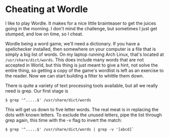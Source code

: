 # Cheating at Wordle
I like to play Wordle. It makes for a nice little brainteaser to get the juices going in the morning. I don't mind the challenge, but sometimes I just get stumped, and low on time, so I cheat.

Wordle being a word game, we'll need a dictionary. If you have a spellchecker installed, then somewhere on your computer is a file that is simply a big list of words. On my laptop running Arch Linux, that's located at `/usr/share/dict/words`. This does include many words that are not accepted in World, but this thing is just meant to give a hint, not solve the entire thing, so getting a copy of the game's wordlist is left as an exercise to the reader. Now we can start building a filter to whittle them down.

There is quite a variety of text processing tools available, but all we really need is grep. Our first stage is
```
$ grep '^.....$' /usr/share/dict/words
```

This will get us down to five letter words. The real meat is in replacing the dots with known letters. To exclude the unused letters, pipe the list through grep again, this time with the -v flag to invert the match:
```
$ grep '^.....$' /usr/share/dict/words | grep -v '[abcd]`
```


